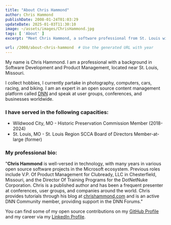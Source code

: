 ```yaml
---
title: "About Chris Hammond"
author: Chris Hammond
publishDate: 2008-01-24T01:03:29
updateDate: 2025-01-03T11:30:10
image: ~/assets/images/ChrisHammond.jpg
tags: [ 'About' ]
excerpt: "Meet Chris Hammond, a software professional from St. Louis with expertise in DNN and open source platforms. Connect at ChrisHammond.com and explore his GitHub contributions."

url: /2008/about-chris-hammond  # Use the generated URL with year
---
```

My name is Chris Hammond. I am a professional with a background in Software Development and Product Management, located near St. Louis, Missouri.

I collect hobbies, I currently partake in photography, computers, cars, racing, and biking. I am an expert in an open source content management platform called [DNN](https://www.dnncommunity.org) and speak at user groups, conferences, and businesses worldwide.


### I have served in the following capacities:

- Wildwood City, MO - Historic Preservation Commission Member (2018-2024)
- St. Louis, MO - St. Louis Region SCCA Board of Directors Member-at-large (former)

### My professional bio:

<p>&quot;<strong>Chris Hammond</strong> is well-versed in technology, with many years in various open source software projects in the Microsoft ecosystem. Previous roles include V.P. Of Product Management for Clubready, LLC in Chesterfield, Missouri, and the Director Of Training Programs for the DotNetNuke Corporation. Chris is a published author and has been a frequent presenter at conferences, user groups, and companies around the world. Chris provides tutorials through his blog at <a href="https://www.chrishammond.com">chrishammond.com</a> and is an active DNN Community member, providing support in the DNN Forums.&quot;</p>


You can find some of my open source contributions on my [GitHub Profile](https://github.com/chrishammond) and my career via my [LinkedIn Profile](https://www.linkedin.com/in/chrishammond/).
